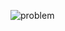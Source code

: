 ![problem](https://user-images.githubusercontent.com/72300414/130626875-ccb9fb6d-b636-4811-a3dc-1753ff84c80a.png)
